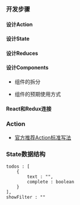 
### 开发步骤

#### 设计Action
#### 设计State
#### 设计Reduces
#### 设计Components

* 组件的拆分
* 组件的预期使用方式

    <!--Todo Demo-->
    <App>
        <AddTodo onAddTodoClick={handleAddTodoClick}/>
        <TodoList todos={this.state.todos} onTodoListClick={handleTodoListClick}/>
        <TodoFooter onTodoFooterClick={handleTodoFooterClick}/>
    </App>

#### React和Redux连接

### Action

* [官方推荐Action标准写法](https://github.com/acdlite/flux-standard-action)


### State数据结构

    todos : [
        {
            text : "",
            complete : boolean
        }
    ],
    showFilter : ""
